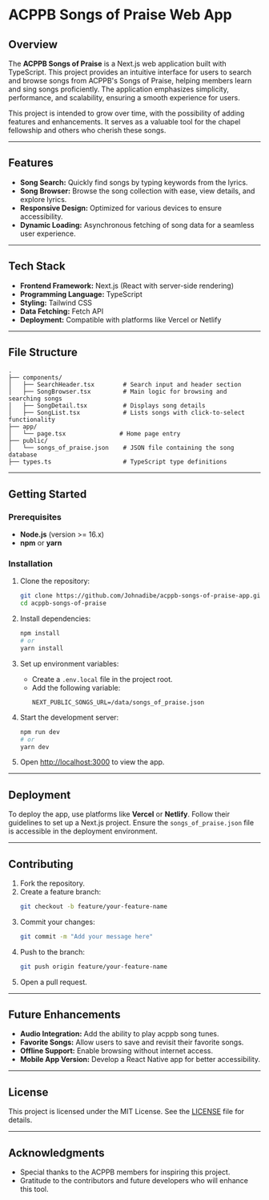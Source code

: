 # ACPPB Songs of Praise Web App

## Overview

The **ACPPB Songs of Praise** is a Next.js web application built with TypeScript. This project provides an intuitive interface for users to search and browse songs from ACPPB's Songs of Praise, helping members learn and sing songs proficiently. The application emphasizes simplicity, performance, and scalability, ensuring a smooth experience for users.

This project is intended to grow over time, with the possibility of adding features and enhancements. It serves as a valuable tool for the chapel fellowship and others who cherish these songs.

---

## Features

- **Song Search:** Quickly find songs by typing keywords from the lyrics.
- **Song Browser:** Browse the song collection with ease, view details, and explore lyrics.
- **Responsive Design:** Optimized for various devices to ensure accessibility.
- **Dynamic Loading:** Asynchronous fetching of song data for a seamless user experience.

---

## Tech Stack

- **Frontend Framework:** Next.js (React with server-side rendering)
- **Programming Language:** TypeScript
- **Styling:** Tailwind CSS
- **Data Fetching:** Fetch API
- **Deployment:** Compatible with platforms like Vercel or Netlify

---

## File Structure

```plaintext
.
├── components/
│   ├── SearchHeader.tsx        # Search input and header section
│   ├── SongBrowser.tsx         # Main logic for browsing and searching songs
│   ├── SongDetail.tsx          # Displays song details
│   ├── SongList.tsx            # Lists songs with click-to-select functionality
├── app/
│   └── page.tsx               # Home page entry
├── public/
│   └── songs_of_praise.json    # JSON file containing the song database
├── types.ts                    # TypeScript type definitions
```

---

## Getting Started

### Prerequisites

- **Node.js** (version >= 16.x)
- **npm** or **yarn**

### Installation

1. Clone the repository:

   ```bash
   git clone https://github.com/Johnadibe/acppb-songs-of-praise-app.git
   cd acppb-songs-of-praise
   ```

2. Install dependencies:

   ```bash
   npm install
   # or
   yarn install
   ```

3. Set up environment variables:

   - Create a `.env.local` file in the project root.
   - Add the following variable:
     ```plaintext
     NEXT_PUBLIC_SONGS_URL=/data/songs_of_praise.json
     ```

4. Start the development server:

   ```bash
   npm run dev
   # or
   yarn dev
   ```

5. Open [http://localhost:3000](http://localhost:3000) to view the app.

---

## Deployment

To deploy the app, use platforms like **Vercel** or **Netlify**. Follow their guidelines to set up a Next.js project. Ensure the `songs_of_praise.json` file is accessible in the deployment environment.

---

## Contributing

1. Fork the repository.
2. Create a feature branch:
   ```bash
   git checkout -b feature/your-feature-name
   ```
3. Commit your changes:
   ```bash
   git commit -m "Add your message here"
   ```
4. Push to the branch:
   ```bash
   git push origin feature/your-feature-name
   ```
5. Open a pull request.

---

## Future Enhancements

- **Audio Integration:** Add the ability to play acppb song tunes.
- **Favorite Songs:** Allow users to save and revisit their favorite songs.
- **Offline Support:** Enable browsing without internet access.
- **Mobile App Version:** Develop a React Native app for better accessibility.

---

## License

This project is licensed under the MIT License. See the [LICENSE](./LICENSE) file for details.

---

## Acknowledgments

- Special thanks to the ACPPB members for inspiring this project.
- Gratitude to the contributors and future developers who will enhance this tool.
